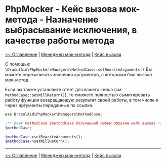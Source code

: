 # PhpMocker - Кейс вызова мок-метода - Назначение выбрасывание исключения, в качестве работы метода
[<< Оглавление](../README.md) | [Менеджер мок-метода](../manager-method/README.md) | [Кейс вызова](README.md)

С помощью `\DraculAid\PhpMocker\Managers\MethodCase::setRewriteArguments()` Вы можете перезаписать значения аргументов,
с которыми был вызван мок-метод

Если вы также установите ответ для вашего кейса (см `MethodCase::setWillReturn()`), то сможете полностью сымитировать работу
функции возвращающую результат своей работы, в том числе и через аргументы переданные по ссылке.

```php
use DraculAid\PhpMocker\Managers\MethodCase;

/** @var MethodCase $methodCase Полученный любым образом кейс вызова */
$methodCase;

$methodCase->setRewriteArguments();
$methodCase->setWillReturn();
```

---

[<< Оглавление](../README.md) | [Менеджер мок-метода](../manager-method/README.md) | [Кейс вызова](README.md)
